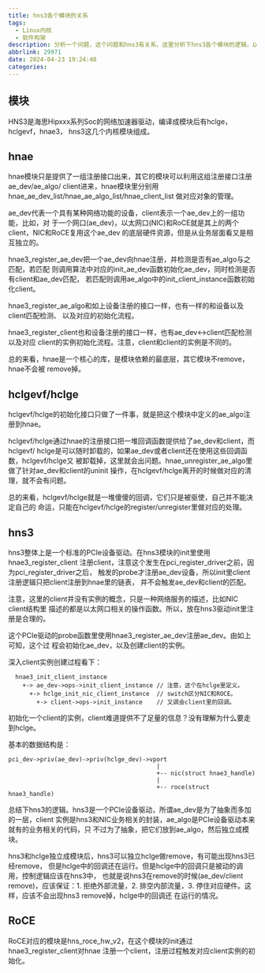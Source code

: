 ```yaml
---
title: hns3各个模块的关系
tags:
  - Linux内核
  - 软件构架
description: 分析一个问题，这个问题和hns3有关系，这里分析下hns3各个模块的逻辑，以及主要 数据结构的逻辑。分析完全依赖Linux主线代码v6.8-rc5。
abbrlink: 29971
date: 2024-04-23 19:24:48
categories:
---
```


模块
-----

HNS3是海思Hipxxx系列Soc的网络加速器驱动，编译成模块后有hclge，hclgevf，hnae3，
hns3这几个内核模块组成。

hnae
-----

hnae模块只是提供了一组注册接口出来，其它的模块可以利用这组注册接口注册ae_dev/ae_algo/
client进来，hnae模块里分别用hnae_ae_dev_list/hnae_ae_algo_list/hnae_client_list
做对应对象的管理。

ae_dev代表一个具有某种网络功能的设备，client表示一个ae_dev上的一组功能，比如，对
于一个网口(ae_dev)，以太网口(NIC)和RoCE就是其上的两个client，NIC和RoCE复用这个ae_dev
的底层硬件资源，但是从业务层面看又是相互独立的。

hnae3_register_ae_dev把一个ae_dev向hnae注册，并检测是否有ae_algo与之匹配，若匹配
则调用算法中对应的init_ae_dev函数初始化ae_dev，同时检测是否有client和ae_dev匹配，
若匹配则调用ae_algo中的init_client_instance函数初始化client。

hnae3_register_ae_algo和如上设备注册的接口一样，也有一样的和设备以及client匹配检测、
以及对应的初始化流程。

hnae3_register_client也和设备注册的接口一样，也有ae_dev<->client匹配检测以及对应
client的实例初始化流程。注意，client和client的实例是不同的。

总的来看，hnae是一个核心的库，是模块依赖的最底层，其它模块不remove，hnae不会被
remove掉。

hclgevf/hclge
--------------

hclgevf/hclge的初始化接口只做了一件事，就是把这个模块中定义的ae_algo注册到hnae。

hclgevf/hclge通过hnae的注册接口把一堆回调函数提供给了ae_dev和client，而hclgevf/
hclge是可以随时卸载的，如果ae_dev或者client还在使用这些回调函数，hclgevf/hclge又
被卸载掉，这里就会出问题。hnae_unregister_ae_algo里做了针对ae_dev和client的uninit
操作，在hclgevf/hclge离开的时候做对应的清理，就不会有问题。

总的来看，hclgevf/hclge就是一堆傻傻的回调，它们只是被驱使，自己并不能决定自己的
命运，只能在hclgevf/hclge的register/unregister里做对应的处理。

hns3
-----

hns3整体上是一个标准的PCIe设备驱动。在hns3模块的init里使用hnae3_register_client
注册client，注意这个发生在pci_register_driver之前，因为pci_register_driver之后，
触发的probe才注册ae_dev设备，所以init里client注册逻辑只把client注册到hnae里的链表，
并不会触发ae_dev和client的匹配。

注意，这里的client并没有实例的概念，只是一种网络服务的描述，比如NIC client结构里
描述的都是以太网口相关的操作函数。所以，放在hns3驱动init里注册是合理的。

这个PCIe驱动的probe函数里使用hnae3_register_ae_dev注册ae_dev。由如上可知，这个过
程会初始化ae_dev，以及创建client的实例。

深入client实例创建过程看下：
```
  hnae3_init_client_instance
    +-> ae_dev->ops->init_client_instance // 注意，这个在hclge里定义。
      +-> hclge_init_nic_client_instance  // switch区分NIC和ROCE。
        +-> client->ops->init_instance    // 又调会client里的回调。
```
初始化一个client的实例，client难道提供不了足量的信息？没有理解为什么要走到hclge。

基本的数据结构是：
```
pci_dev->priv(ae_dev)->priv(hclge_dev)->vport  
                                          |
                                          +-- nic(struct hnae3_handle)
                                          |
                                          +-- roce(struct hnae3_handle)
```

总结下hns3的逻辑。hns3是一个PCIe设备驱动，所谓ae_dev是为了抽象而多加的一层，client
实例是hns3和NIC业务相关的封装，ae_algo是PCIe设备驱动本来就有的业务相关的代码，只
不过为了抽象，把它们放到ae_algo，然后独立成模块。

hns3和hclge独立成模块后，hns3可以独立hclge做remove，有可能出现hns3已经remove，
但是hclge中的回调还在运行。但是hclge中的回调只是被动的调用，控制逻辑应该在hns3中，
也就是说hns3在remove的时候(ae_dev/client remove)，应该保证：1. 拒绝外部流量，2.
排空内部流量，3. 停住对应硬件。这样，应该不会出现hns3 remove掉，hclge中的回调还
在运行的情况。

RoCE
-----

RoCE对应的模块是hns_roce_hw_v2，在这个模块的init通过hnae3_register_client对hnae
注册一个client，注册过程触发对应client实例的初始化。
